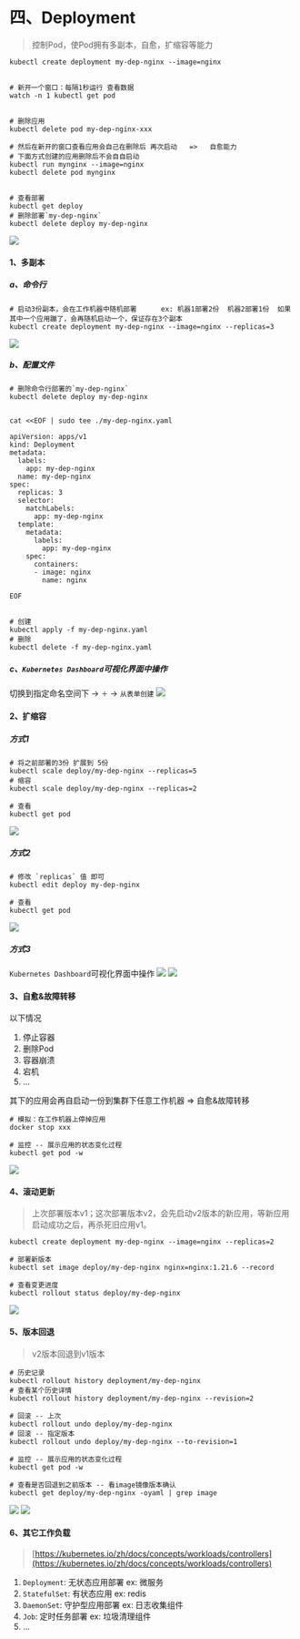 # 四、Deployment

> 控制Pod，使Pod拥有多副本，自愈，扩缩容等能力

```shell
kubectl create deployment my-dep-nginx --image=nginx


# 新开一个窗口：每隔1秒运行 查看数据
watch -n 1 kubectl get pod


# 删除应用
kubectl delete pod my-dep-nginx-xxx

# 然后在新开的窗口查看应用会自己在删除后 再次启动   =>   自愈能力
# 下面方式创建的应用删除后不会自自启动
kubectl run mynginx --image=nginx
kubectl delete pod mynginx


# 查看部署
kubectl get deploy
# 删除部署`my-dep-nginx`
kubectl delete deploy my-dep-nginx
```

![](images/k8s-actual-09.png)

#### 1、多副本

##### a、命令行

```shell
# 启动3份副本，会在工作机器中随机部署      ex: 机器1部署2份  机器2部署1份  如果其中一个应用蹦了，会再随机启动一个，保证存在3个副本
kubectl create deployment my-dep-nginx --image=nginx --replicas=3
```

![](images/k8s-actual-10.png)

##### b、配置文件

```shell
# 删除命令行部署的`my-dep-nginx`
kubectl delete deploy my-dep-nginx


cat <<EOF | sudo tee ./my-dep-nginx.yaml

apiVersion: apps/v1
kind: Deployment
metadata:
  labels:
    app: my-dep-nginx
  name: my-dep-nginx
spec:
  replicas: 3
  selector:
    matchLabels:
      app: my-dep-nginx
  template:
    metadata:
      labels:
        app: my-dep-nginx
    spec:
      containers:
      - image: nginx
        name: nginx
        
EOF


# 创建
kubectl apply -f my-dep-nginx.yaml
# 删除
kubectl delete -f my-dep-nginx.yaml
```

##### c、`Kubernetes Dashboard`可视化界面中操作

切换到指定命名空间下 -> `＋` -> `从表单创建`
![](images/k8s-actual-11.png)

#### 2、扩缩容

##### 方式1

```shell
# 将之前部署的3份 扩展到 5份
kubectl scale deploy/my-dep-nginx --replicas=5
# 缩容
kubectl scale deploy/my-dep-nginx --replicas=2

# 查看
kubectl get pod
```

![](images/k8s-actual-12.png)

##### 方式2

```shell
# 修改 `replicas` 值 即可
kubectl edit deploy my-dep-nginx

# 查看
kubectl get pod
```

![](images/k8s-actual-13.png)

##### 方式3

`Kubernetes Dashboard`可视化界面中操作
![](images/k8s-actual-14.png)
![](images/k8s-actual-15.png)

#### 3、自愈&故障转移

以下情况

1. 停止容器
2. 删除Pod
3. 容器崩溃
4. 宕机
5. ...

其下的应用会再自启动一份到集群下任意工作机器 => 自愈&故障转移

```shell
# 模拟：在工作机器上停掉应用
docker stop xxx

# 监控 -- 展示应用的状态变化过程
kubectl get pod -w
```

![](images/k8s-actual-16.png)

#### 4、滚动更新

> 上次部署版本v1；这次部署版本v2，会先启动v2版本的新应用，等新应用启动成功之后，再杀死旧应用v1。

```shell
kubectl create deployment my-dep-nginx --image=nginx --replicas=2

# 部署新版本
kubectl set image deploy/my-dep-nginx nginx=nginx:1.21.6 --record

# 查看变更进度
kubectl rollout status deploy/my-dep-nginx
```

![](images/k8s-actual-17.png)

#### 5、版本回退

> v2版本回退到v1版本

```shell
# 历史记录
kubectl rollout history deployment/my-dep-nginx
# 查看某个历史详情
kubectl rollout history deployment/my-dep-nginx --revision=2

# 回滚 -- 上次
kubectl rollout undo deploy/my-dep-nginx
# 回滚 -- 指定版本
kubectl rollout undo deploy/my-dep-nginx --to-revision=1

# 监控 -- 展示应用的状态变化过程
kubectl get pod -w

# 查看是否回退到之前版本 -- 看image镜像版本确认
kubectl get deploy/my-dep-nginx -oyaml | grep image
```

![](images/k8s-actual-18.png)
![](images/k8s-actual-19.png)

#### 6、其它工作负载

> [https://kubernetes.io/zh/docs/concepts/workloads/controllers](https://kubernetes.io/zh/docs/concepts/workloads/controllers)

1. `Deployment`: 无状态应用部署 ex: 微服务
2. `StatefulSet`: 有状态应用 ex: redis
3. `DaemonSet`: 守护型应用部署 ex: 日志收集组件
4. `Job`: 定时任务部署 ex: 垃圾清理组件
5. ...
